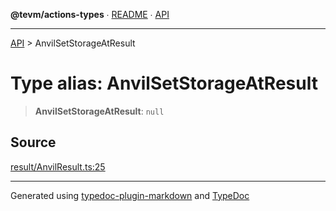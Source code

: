**@tevm/actions-types** ∙ [README](../README.md) ∙ [API](../API.md)

***

[API](../API.md) > AnvilSetStorageAtResult

# Type alias: AnvilSetStorageAtResult

> **AnvilSetStorageAtResult**: `null`

## Source

[result/AnvilResult.ts:25](https://github.com/evmts/tevm-monorepo/blob/main/packages/actions-types/src/result/AnvilResult.ts#L25)

***
Generated using [typedoc-plugin-markdown](https://www.npmjs.com/package/typedoc-plugin-markdown) and [TypeDoc](https://typedoc.org/)
